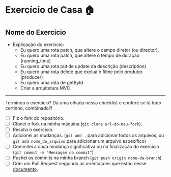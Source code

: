 # Exercício de Casa 🏠

## Nome do Exercicio

- Explicação do exercício:
  - Eu quero uma rota patch, que altere o campo diretor (ou director).
  - Eu quero uma rota patch, que altere o tempo de duração (running_time)
  - Eu quero uma rota put de update da descrição (description)
  - Eu quero uma rota delete que exclua o filme pelo produtor (producer)
  - Eu quero uma rota de getById
  - Criar a arquitetura MVC

---

Terminou o exercício? Dá uma olhada nessa checklist e confere se tá tudo certinho, combinado?!

- [ ] Fiz o fork do repositório.
- [ ] Clonei o fork na minha máquina (`git clone url-do-meu-fork`).
- [ ] Resolvi o exercício.
- [ ] Adicionei as mudanças. (`git add .` para adicionar todos os arquivos, ou `git add nome_do_arquivo` para adicionar um arquivo específico)
- [ ] Commitei a cada mudança significativa ou na finalização do exercício (`git commit -m "Mensagem do commit"`)
- [ ] Pushei os commits na minha branch (`git push origin nome-da-branch`)
- [ ] Criei um Pull Request seguindo as orientaçoes que estao nesse [documento](https://github.com/mflilian/repo-example/blob/main/exercicios/para-casa/instrucoes-pull-request.md).
